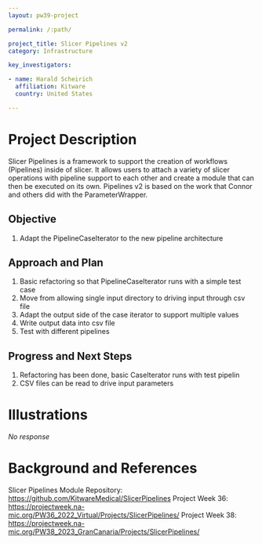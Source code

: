 ```yaml
---
layout: pw39-project

permalink: /:path/

project_title: Slicer Pipelines v2
category: Infrastructure

key_investigators:

- name: Harald Scheirich
  affiliation: Kitware
  country: United States

---
```


# Project Description

<!-- Add a short paragraph describing the project. -->

Slicer Pipelines is a framework to support the creation of workflows (Pipelines) inside of slicer. It allows users to attach a variety of slicer operations with pipeline support to each other and create a module that can then be executed on its own. Pipelines v2 is based on the work that Connor and others did with the ParameterWrapper.

## Objective

<!-- Describe here WHAT you would like to achieve (what you will have as end result). -->

1.  Adapt the PipelineCaseIterator to the new pipeline architecture

## Approach and Plan

<!-- Describe here HOW you would like to achieve the objectives stated above. -->

1.  Basic refactoring so that PipelineCaseIterator runs with a simple test case
2.  Move from allowing single input directory to driving input through csv file
3.  Adapt the output side of the case iterator to support multiple values
4.  Write output data into csv file
5.  Test with different pipelines

## Progress and Next Steps

<!-- Update this section as you make progress, describing of what you have ACTUALLY DONE.
     If there are specific steps that you could not complete then you can describe them here, too. -->

1.  Refactoring has been done, basic CaseIterator runs with test pipelin
2.  CSV files can be read to drive input parameters

# Illustrations

<!-- Add pictures and links to videos that demonstrate what has been accomplished. -->

*No response*

# Background and References

<!-- If you developed any software, include link to the source code repository.
     If possible, also add links to sample data, and to any relevant publications. -->

Slicer Pipelines Module Repository: <https://github.com/KitwareMedical/SlicerPipelines>
Project Week 36: <https://projectweek.na-mic.org/PW36_2022_Virtual/Projects/SlicerPipelines/>
Project Week 38: <https://projectweek.na-mic.org/PW38_2023_GranCanaria/Projects/SlicerPipelines/>
